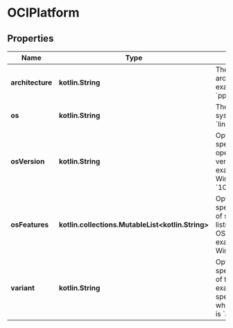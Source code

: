 
# OCIPlatform

## Properties
| Name | Type | Description | Notes |
| ------------ | ------------- | ------------- | ------------- |
| **architecture** | **kotlin.String** | The CPU architecture, for example &#x60;amd64&#x60; or &#x60;ppc64&#x60;.  |  [optional] |
| **os** | **kotlin.String** | The operating system, for example &#x60;linux&#x60; or &#x60;windows&#x60;.  |  [optional] |
| **osVersion** | **kotlin.String** | Optional field specifying the operating system version, for example on Windows &#x60;10.0.19041.1165&#x60;.  |  [optional] |
| **osFeatures** | **kotlin.collections.MutableList&lt;kotlin.String&gt;** | Optional field specifying an array of strings, each listing a required OS feature (for example on Windows &#x60;win32k&#x60;).  |  [optional] |
| **variant** | **kotlin.String** | Optional field specifying a variant of the CPU, for example &#x60;v7&#x60; to specify ARMv7 when architecture is &#x60;arm&#x60;.  |  [optional] |




